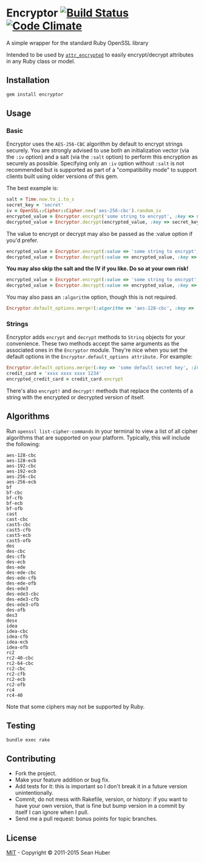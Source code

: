 # Encryptor  [![Build Status](https://travis-ci.org/attr-encrypted/encryptor.png?branch=master)](https://travis-ci.org/attr-encrypted/encryptor) [![Code Climate](https://codeclimate.com/github/attr-encrypted/encryptor/badges/gpa.svg)](https://codeclimate.com/github/attr-encrypted/encryptor)

A simple wrapper for the standard Ruby OpenSSL library

Intended to be used by [`attr_encrypted`](http://github.com/attr-encrypted/attr_encrypted) to easily encrypt/decrypt attributes in any Ruby class or model.

## Installation

```bash
gem install encryptor
```

## Usage

### Basic

Encryptor uses the `AES-256-CBC` algorithm by default to encrypt strings securely. You are strongly advised to use both an initialization vector (via the `:iv` option) and a salt (via the `:salt` option) to perform this encryption as securely as possible. Specifying only an `:iv` option without `:salt` is not recommended but is supported as part of a "compatibility mode" to support clients built using older versions of this gem.

The best example is:

```ruby
salt = Time.now.to_i.to_s
secret_key = 'secret'
iv = OpenSSL::Cipher::Cipher.new('aes-256-cbc').random_iv
encrypted_value = Encryptor.encrypt('some string to encrypt', :key => secret_key, :iv => iv, :salt => salt)
decrypted_value = Encryptor.decrypt(encrypted_value, :key => secret_key, :iv => iv, :salt => salt)
```

The value to encrypt or decrypt may also be passed as the :value option if you'd prefer.

```ruby
encrypted_value = Encryptor.encrypt(:value => 'some string to encrypt', :key => secret_key, :iv => iv, :salt => salt)
decrypted_value = Encryptor.decrypt(:value => encrypted_value, :key => secret_key, :iv => iv, :salt => salt)
```

**You may also skip the salt and the IV if you like. Do so at your own risk!**

```ruby
encrypted_value = Encryptor.encrypt(:value => 'some string to encrypt', :key => 'secret')
decrypted_value = Encryptor.decrypt(:value => encrypted_value, :key => 'secret')
```

You may also pass an `:algorithm` option, though this is not required.

```ruby
Encryptor.default_options.merge!(:algorithm => 'aes-128-cbc', :key => 'some default secret key', :iv => iv, :salt => salt)
```

### Strings

Encryptor adds `encrypt` and `decrypt` methods to `String` objects for your convenience. These two methods accept the same arguments as the associated ones in the `Encryptor` module. They're nice when you set the default options in the `Encryptor.default_options attribute.` For example:

```ruby
Encryptor.default_options.merge!(:key => 'some default secret key', :iv => iv, :salt => salt)
credit_card = 'xxxx xxxx xxxx 1234'
encrypted_credit_card = credit_card.encrypt
```

There's also `encrypt!` and `decrypt!` methods that replace the contents of a string with the encrypted or decrypted version of itself.

## Algorithms

Run `openssl list-cipher-commands` in your terminal to view a list of all cipher algorithms that are supported on your platform. Typically, this will include the following:

```
aes-128-cbc
aes-128-ecb
aes-192-cbc
aes-192-ecb
aes-256-cbc
aes-256-ecb
bf
bf-cbc
bf-cfb
bf-ecb
bf-ofb
cast
cast-cbc
cast5-cbc
cast5-cfb
cast5-ecb
cast5-ofb
des
des-cbc
des-cfb
des-ecb
des-ede
des-ede-cbc
des-ede-cfb
des-ede-ofb
des-ede3
des-ede3-cbc
des-ede3-cfb
des-ede3-ofb
des-ofb
des3
desx
idea
idea-cbc
idea-cfb
idea-ecb
idea-ofb
rc2
rc2-40-cbc
rc2-64-cbc
rc2-cbc
rc2-cfb
rc2-ecb
rc2-ofb
rc4
rc4-40
```

Note that some ciphers may not be supported by Ruby.

## Testing

```bash
bundle exec rake
```

## Contributing

* Fork the project.
* Make your feature addition or bug fix.
* Add tests for it: this is important so I don't break it in a future version unintentionally.
* Commit, do not mess with Rakefile, version, or history: if you want to have your own version, that is fine but bump version in a commit by itself I can ignore when I pull.
* Send me a pull request: bonus points for topic branches.

## License

[MIT](https://github.com/attr-encrypted/encryptor/blob/master/MIT-LICENSE) - Copyright © 2011-2015 Sean Huber
